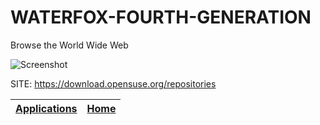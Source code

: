 # WATERFOX-FOURTH-GENERATION
 
 Browse the World Wide Web
 
 ![Screenshot](https://idroot.us/wp-content/uploads/2022/08/Waterfox-browser.png)
 
 SITE: https://download.opensuse.org/repositories

 | [Applications](https://portable-linux-apps.github.io/apps.html) | [Home](https://portable-linux-apps.github.io)
 | --- | --- |
